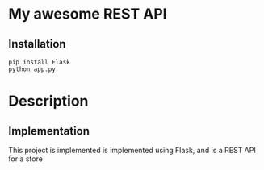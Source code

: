 # My awesome REST API

## Installation

```
pip install Flask
python app.py
```

# Description

## Implementation
This project is implemented is implemented using Flask, and is a REST API for a store
